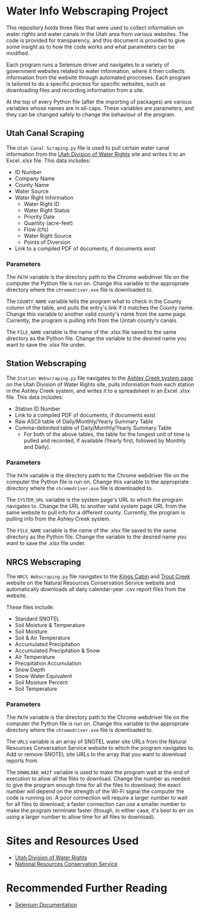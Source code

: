 # Water Info Webscraping Project

This repository holds three files that were used to collect information on water rights and water canals in the Utah area from various websites. The code is provided for transparency, and this document is provided to give some insight as to how the code works and what parameters can be modified.

Each program runs a Selenium driver and navigates to a variety of government websites related to water information, where it then collects information from the website through automated procceses. Each program is tailored to do a specific process for specific websites, such as downloading files and recording information from a site.

At the top of every Python file (after the importing of packages) are various variables whose names are in all-caps. These variables are parameters, and they can be changed safely to change the behaviour of the program.

## Utah Canal Scraping

The `Utah Canal Scraping.py` file is used to pull certain water canal information from the [Utah Division of Water Rights](https://waterrights.utah.gov/canalinfo/canal_owners.asp) site and writes it to an Excel .xlsx file. This data includes:

- ID Number
- Company Name
- County Name
- Water Source
- Water Right Information
  - Water Right ID
  - Water Right Status
  - Priority Date
  - Quantity (acre-feet)
  - Flow (cfs)
  - Water Right Source
  - Points of Diversion
- Link to a compiled PDF of documents, if documents exist

### Parameters

The `PATH` variable is the directory path to the Chrome webdriver file on the computer the Python file is run on. 
Change this variable to the appropriate directory where the `chromedriver.exe` file is downloaded to.

The `COUNTY_NAME` variable tells the program what to check in the County column of the table, and pulls the entry's link if it matches the County name.
Change this variable to another valid county's name from the same page.
Currently, the program is pulling info from the Uintah county's canals.

The `FILE_NAME` variable is the name of the .xlsx file saved to the same directory as the Python file.
Change the variable to the desired name you want to save the .xlsx file under.

## Station Webscraping

The `Station Webscraping.py` file navigates to the [Ashley Creek system page](https://www.waterrights.utah.gov/distribution/WaterRecords.asp?system_name=ASHLEY%20CREEK) on the Utah Division of Water Rights site, pulls information from each station in the Ashley Creek system, and writes it to a spreadsheet in an Excel .xlsx file. This data includes:

- Station ID Number
- Link to a compiled PDF of documents, if documents exist
- Raw ASCII table of Daily/Monthly/Yearly Summary Table
- Comma-delimited table of Daily/Monthly/Yearly Summary Table
  - For both of the above tables, the table for the longest unit of time is pulled and recorded, if available (Yearly first, followed by Monthly and Daily).

### Parameters

The `PATH` variable is the directory path to the Chrome webdriver file on the computer the Python file is run on. Change this variable to the appropriate directory where the `chromedriver.exe` file is downloaded to.

The `SYSTEM_URL` variable is the system page's URL to which the program navigates to.
Change the URL to another valid system page URL from the same website to pull info for a different county.
Currently, the program is pulling info from the Ashley Creek system.

The `FILE_NAME` variable is the name of the .xlsx file saved to the same directory as the Python file.
Change the variable to the desired name you want to save the .xlsx file under.

## NRCS Webscraping

The `NRCS Webscraping.py` file navigates to the [Kings Cabin](https://wcc.sc.egov.usda.gov/nwcc/site?sitenum=559) and [Trout Creek](https://wcc.sc.egov.usda.gov/nwcc/site?sitenum=833) website on the Natural Resources Conservation Service website and automatically downloads all daily calendar-year .csv report files from the website.

These files include:

- Standard SNOTEL
- Soil Moisture & Temperature
- Soil Moisture
- Soil & Air Temperature
- Accumulated Precipitation
- Accumulated Precipitation & Snow
- Air Temperature
- Precipitation Accumulation
- Snow Depth
- Snow Water Equivalent
- Soil Moisture Percent
- Soil Temperature

### Parameters

The `PATH` variable is the directory path to the Chrome webdriver file on the computer the Python file is run on. 
Change this variable to the appropriate directory where the `chromedriver.exe` file is downloaded to.

The `URLS` variable is an array of SNOTEL water site URLs from the Natural Resources Conversation Service website to which the program navigates to.
Add or remove SNOTEL site URLs to the array that you want to download reports from.

The `DOWNLOAD_WAIT` variable is used to make the program wait at the end of execution to allow all the files to download.
Change the number as needed to give the program enough time for all the files to download; the exact number will depend on the strength of the Wi-Fi signal the computer the code is running on. A poor connection will require a larger number to wait for all files to download; a faster connection can use a smaller number to make the program terminate faster (though, in either case, it's best to err on using a larger number to allow time for all files to download).

# Sites and Resources Used

- [Utah Division of Water Rights](https://waterrights.utah.gov/)
- [National Resources Conservation Service](https://www.wcc.nrcs.usda.gov/)

# Recommended Further Reading
- [Selenium Documentation](https://www.selenium.dev/documentation/en/)
